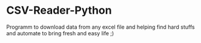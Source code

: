 # CSV-Reader-Python

Programm to download data from any excel file and helping find hard stuffs and automate to bring fresh and easy life ;)
